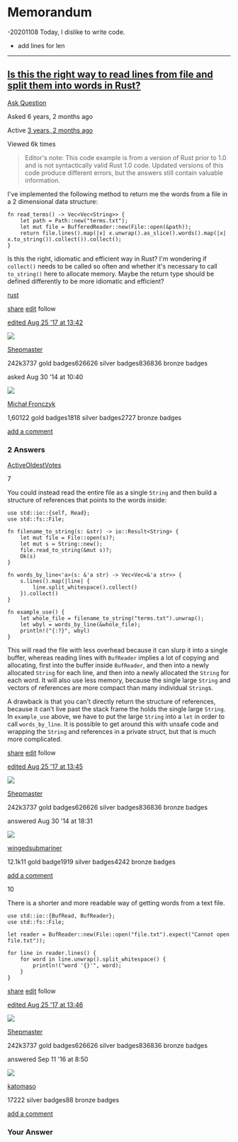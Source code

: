 # Memorandum

-20201108 
    Today, I dislike to write code.

- add lines for len


---


## [Is this the right way to read lines from file and split them into words in Rust?](https://stackoverflow.com/questions/25581463/is-this-the-right-way-to-read-lines-from-file-and-split-them-into-words-in-rust)

[Ask Question](https://stackoverflow.com/questions/ask)

Asked  6 years, 2 months ago

Active  [3 years, 2 months ago](https://stackoverflow.com/questions/25581463/is-this-the-right-way-to-read-lines-from-file-and-split-them-into-words-in-rust?lastactivity "2017-08-25 13:46:43Z")

Viewed  6k times


[](https://stackoverflow.com/posts/25581463/timeline "Show activity on this post.")

> Editor's note: This code example is from a version of Rust prior to 1.0 and is not syntactically valid Rust 1.0 code. Updated versions of this code produce different errors, but the answers still contain valuable information.

I've implemented the following method to return me the words from a file in a 2 dimensional data structure:

```
fn read_terms() -> Vec<Vec<String>> {
    let path = Path::new("terms.txt");
    let mut file = BufferedReader::new(File::open(&path));
    return file.lines().map(|x| x.unwrap().as_slice().words().map(|x| x.to_string()).collect()).collect();
}

```

Is this the right, idiomatic and efficient way in Rust? I'm wondering if  `collect()`  needs to be called so often and whether it's necessary to call  `to_string()`  here to allocate memory. Maybe the return type should be defined differently to be more idiomatic and efficient?

[rust](https://stackoverflow.com/questions/tagged/rust "show questions tagged 'rust'")

[share](https://stackoverflow.com/q/25581463/8146671 "short permalink to this question")  [edit](https://stackoverflow.com/posts/25581463/edit "revise and improve this post")  follow

[edited  Aug 25 '17 at 13:42](https://stackoverflow.com/posts/25581463/revisions "show all edits to this post")

[](https://stackoverflow.com/users/155423/shepmaster)

![](https://www.gravatar.com/avatar/419218774d04a581476ea1887a0921e0?s=32&d=identicon&r=PG)

[Shepmaster](https://stackoverflow.com/users/155423/shepmaster)

242k3737 gold badges626626 silver badges836836 bronze badges

asked  Aug 30 '14 at 10:40

[](https://stackoverflow.com/users/304522/micha%c5%82-fronczyk)

![](https://www.gravatar.com/avatar/8d73cb7a4363c6b8ebfa98ea06f10a78?s=32&d=identicon&r=PG)

[Michał Fronczyk](https://stackoverflow.com/users/304522/micha%c5%82-fronczyk)

1,60122 gold badges1818 silver badges2727 bronze badges

[add a comment](https://stackoverflow.com/questions/25581463/is-this-the-right-way-to-read-lines-from-file-and-split-them-into-words-in-rust?r=SearchResults# "Use comments to ask for more information or suggest improvements. Avoid answering questions in comments.")

### 2 Answers

[Active](https://stackoverflow.com/questions/25581463/is-this-the-right-way-to-read-lines-from-file-and-split-them-into-words-in-rust?answertab=active#tab-top "Answers with the latest activity first")[Oldest](https://stackoverflow.com/questions/25581463/is-this-the-right-way-to-read-lines-from-file-and-split-them-into-words-in-rust?answertab=oldest#tab-top "Answers in the order they were provided")[Votes](https://stackoverflow.com/questions/25581463/is-this-the-right-way-to-read-lines-from-file-and-split-them-into-words-in-rust?answertab=votes#tab-top "Answers with the highest score first")

7

[](https://stackoverflow.com/posts/25585564/timeline "Show activity on this post.")

You could instead read the entire file as a single  `String`  and then build a structure of references that points to the words inside:

```
use std::io::{self, Read};
use std::fs::File;

fn filename_to_string(s: &str) -> io::Result<String> {
    let mut file = File::open(s)?;
    let mut s = String::new();
    file.read_to_string(&mut s)?;
    Ok(s)
}

fn words_by_line<'a>(s: &'a str) -> Vec<Vec<&'a str>> {
    s.lines().map(|line| {
        line.split_whitespace().collect()
    }).collect()
}

fn example_use() {
    let whole_file = filename_to_string("terms.txt").unwrap();
    let wbyl = words_by_line(&whole_file);
    println!("{:?}", wbyl)
}

```

This will read the file with less overhead because it can slurp it into a single buffer, whereas reading lines with  `BufReader`  implies a lot of copying and allocating, first into the buffer inside  `BufReader`, and then into a newly allocated  `String`  for each line, and then into a newly allocated the  `String`  for each word. It will also use less memory, because the single large  `String`  and vectors of references are more compact than many individual  `String`s.

A drawback is that you can't directly return the structure of references, because it can't live past the stack frame the holds the single large  `String`. In  `example_use`  above, we have to put the large  `String`  into a  `let`  in order to call  `words_by_line`. It is possible to get around this with unsafe code and wrapping the  `String`  and references in a private struct, but that is much more complicated.

[share](https://stackoverflow.com/a/25585564/8146671 "short permalink to this answer")  [edit](https://stackoverflow.com/posts/25585564/edit "revise and improve this post")  follow

[edited  Aug 25 '17 at 13:45](https://stackoverflow.com/posts/25585564/revisions "show all edits to this post")

[](https://stackoverflow.com/users/155423/shepmaster)

![](https://www.gravatar.com/avatar/419218774d04a581476ea1887a0921e0?s=32&d=identicon&r=PG)

[Shepmaster](https://stackoverflow.com/users/155423/shepmaster)

242k3737 gold badges626626 silver badges836836 bronze badges

answered  Aug 30 '14 at 18:31

[](https://stackoverflow.com/users/1224627/wingedsubmariner)

![](https://www.gravatar.com/avatar/011b3ee0350155b8827cdc9918d2907c?s=32&d=identicon&r=PG)

[wingedsubmariner](https://stackoverflow.com/users/1224627/wingedsubmariner)

12.1k11 gold badge1919 silver badges4242 bronze badges

[add a comment](https://stackoverflow.com/questions/25581463/is-this-the-right-way-to-read-lines-from-file-and-split-them-into-words-in-rust?r=SearchResults# "Use comments to ask for more information or suggest improvements. Avoid comments like “+1” or “thanks”.")

10

[](https://stackoverflow.com/posts/39434382/timeline "Show activity on this post.")

There is a shorter and more readable way of getting words from a text file.

```
use std::io::{BufRead, BufReader};
use std::fs::File;

let reader = BufReader::new(File::open("file.txt").expect("Cannot open file.txt"));

for line in reader.lines() {
    for word in line.unwrap().split_whitespace() {
        println!("word '{}'", word);
    }
}

```

[share](https://stackoverflow.com/a/39434382/8146671 "short permalink to this answer")  [edit](https://stackoverflow.com/posts/39434382/edit "revise and improve this post")  follow

[edited  Aug 25 '17 at 13:46](https://stackoverflow.com/posts/39434382/revisions "show all edits to this post")

[](https://stackoverflow.com/users/155423/shepmaster)

![](https://www.gravatar.com/avatar/419218774d04a581476ea1887a0921e0?s=32&d=identicon&r=PG)

[Shepmaster](https://stackoverflow.com/users/155423/shepmaster)

242k3737 gold badges626626 silver badges836836 bronze badges

answered  Sep 11 '16 at 8:50

[](https://stackoverflow.com/users/691825/katomaso)

![](https://i.stack.imgur.com/tQ0zP.jpg?s=32&g=1)

[katomaso](https://stackoverflow.com/users/691825/katomaso)

17222 silver badges88 bronze badges

[add a comment](https://stackoverflow.com/questions/25581463/is-this-the-right-way-to-read-lines-from-file-and-split-them-into-words-in-rust?r=SearchResults# "Use comments to ask for more information or suggest improvements. Avoid comments like “+1” or “thanks”.")

### Your Answer